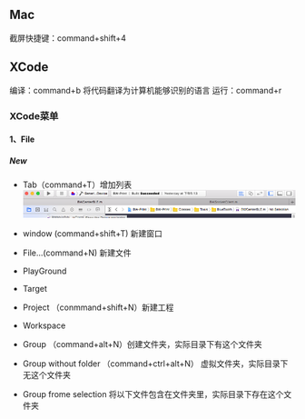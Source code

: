 ## Mac
截屏快捷键：command+shift+4

## XCode 
编译：command+b 将代码翻译为计算机能够识别的语言
运行：command+r 

### XCode菜单
#### 1、File

##### New
* Tab（command+T）增加列表
![](/assets/0.预备/XCode-File-Tab菜单.png)

* window (command+shift+T) 新建窗口

* File...(command+N) 新建文件

* PlayGround 

* Target

* Project （conmmand+shift+N）新建工程
* Workspace

* Group （command+alt+N）创建文件夹，实际目录下有这个文件夹
* Group without folder （command+ctrl+alt+N）  虚拟文件夹，实际目录下无这个文件夹
* Group frome selection 将以下文件包含在文件夹里，实际目录下存在这个文件夹

##### 

